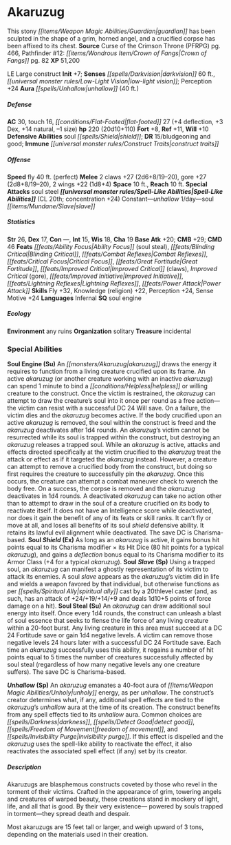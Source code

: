 ﻿---
cssclass: [monsters]
title1: Akaruzug
desc_short: This stony guardian has been sculpted in the shape of a grim, horned angel,
  and a crucified corpse has been affixed to its chest.
title2: Akaruzug
CR: 15
sources:
- name: Curse of the Crimson Throne (PFRPG)
  page: 466
  link: http://paizo.com/products/btpy9nme?Pathfinder-Adventure-Path-Curse-of-the-Crimson-Throne
- name: 'Pathfinder #12: Crown of Fangs'
  page: 82
  link: http://paizo.com/pathfinder/adventurePath/curseOfTheCrimsonThrone/v5748btpy84el
XP: 51200
alignment: LE
size: Large
type: construct
initiative:
  bonus: 7
senses:
  darkvision: 60
  low-light vision: true
auras:
- name: unhallow
  radius: 40
AC:
  AC: 30
  touch: 16
  flat_footed: 27
  components:
    deflection: 4
    dex: 3
    natural: 14
    size: -1
HP:
  HP: 220
  long: 20d10+110
saves:
  fort: 8
  ref: 11
  will: 10
defensive_abilities:
- soul shield
DR:
- amount: 15
  weakness: bludgeoning and good
immunities:
- construct traits
speeds:
  fly: 40
  fly_maneuverability: perfect
attacks:
  melee:
  - - text: 2 claws +27 (2d6+8/19-20)
      entries:
      - - damage: 2d6+8
          crit_range: 19-20
      count: 2
      attack: claws
      bonus:
      - 27
    - text: gore +27 (2d8+8/19-20)
      entries:
      - - damage: 2d8+8
          crit_range: 19-20
      attack: gore
      bonus:
      - 27
    - text: 2 wings +22 (1d8+4)
      entries:
      - - damage: 1d8+4
      count: 2
      attack: wings
      bonus:
      - 22
  special:
  - soul steel
space: 10
reach: 10
spell_like_abilities:
  entries:
  - name: unhallow
    source: default
    freq: Constant
  - name: soul slave
    source: default
    freq: 1/day
  sources:
  - name: default
    CL: 20
    concentration: 24
ability_scores:
  STR: 26
  DEX: 17
  CON:
  INT: 15
  WIS: 18
  CHA: 19
BAB: 20
CMB: 29
CMD: 46
feats:
- name: Ability Focus (soul steal)
- name: Blinding Critical
- name: Combat Reflexes
- name: Critical Focus
- name: Great Fortitude
- name: Improved Critical (claws)
- name: Improved Critical (gore)
- name: Improved Initiative
- name: Lightning Reflexes
- name: Power Attack
skills:
  Fly: 32
  Knowledge (religion): 22
  Perception: 24
  Sense Motive: 24
languages:
- Infernal
special_qualities:
- soul engine
ecology:
  environment: any ruins
  organization: solitary
  treasure_type: incidental
special_abilities:
  Soul Engine (Su): An akaruzug draws the energy it requires to function from a living
    creature crucified upon its frame. An active akaruzug (or another creature working
    with an inactive akaruzug) can spend 1 minute to bind a helpless or willing creature
    to the construct. Once the victim is restrained, the akaruzug can attempt to draw
    the creature's soul into it once per round as a free action- the victim can resist
    with a successful DC 24 Will save. On a failure, the victim dies and the akaruzug
    becomes active. If the body crucified upon an active akaruzug is removed, the
    soul within the construct is freed and the akaruzug deactivates after 1d4 rounds.
    An akaruzug's victim cannot be resurrected while its soul is trapped within the
    construct, but destroying an akaruzug releases a trapped soul. While an akaruzug
    is active, attacks and effects directed specifically at the victim crucified to
    the akaruzug treat the attack or effect as if it targeted the akaruzug instead.
    However, a creature can attempt to remove a crucified body from the construct,
    but doing so first requires the creature to successfully pin the akaruzug. Once
    this occurs, the creature can attempt a combat maneuver check to wrench the body
    free. On a success, the corpse is removed and the akaruzug deactivates in 1d4
    rounds. A deactivated akaruzug can take no action other than to attempt to draw
    in the soul of a creature crucified on its body to reactivate itself. It does
    not have an Intelligence score while deactivated, nor does it gain the benefit
    of any of its feats or skill ranks. It can't fly or move at all, and loses all
    benefits of its soul shield defensive ability. It retains its lawful evil alignment
    while deactivated. The save DC is Charisma-based.
  Soul Shield (Ex): As long as an akaruzug is active, it gains bonus hit points equal
    to its Charisma modifier × its Hit Dice (80 hit points for a typical akaruzug),
    and gains a deflection bonus equal to its Charisma modifier to its Armor Class
    (+4 for a typical akaruzug).
  Soul Slave (Sp): Using a trapped soul, an akaruzug can manifest a ghostly representation
    of its victim to attack its enemies. A soul slave appears as the akaruzug's victim
    did in life and wields a weapon favored by that individual, but otherwise functions
    as per spiritual ally cast by a 20thlevel caster (and, as such, has an attack
    of +24/+19/+14/+9 and deals 1d10+5 points of force damage on a hit).
  Soul Steal (Su): An akaruzug can draw additional soul energy into itself. Once every
    1d4 rounds, the construct can unleash a blast of soul essence that seeks to flense
    the life force of any living creature within a 20-foot burst. Any living creature
    in this area must succeed at a DC 24 Fortitude save or gain 1d4 negative levels.
    A victim can remove those negative levels 24 hours later with a successful DC
    24 Fortitude save. Each time an akaruzug successfully uses this ability, it regains
    a number of hit points equal to 5 times the number of creatures successfully affected
    by soul steal (regardless of how many negative levels any one creature suffers).
    The save DC is Charisma-based.
  Unhallow (Sp): An akaruzug emanates a 40-foot aura of unholy energy, as per unhallow.
    The construct's creator determines what, if any, additional spell effects are
    tied to the akaruzug's unhallow aura at the time of its creation. The construct
    benefits from any spell effects tied to its unhallow aura. Common choices are
    darkness, detect good, freedom of movement, and invisibility purge. If this effect
    is dispelled and the akaruzug uses the spell-like ability to reactivate the effect,
    it also reactivates the associated spell effect (if any) set by its creator.
desc_long: |-
  Akaruzugs are blasphemous constructs coveted by those who revel in the torment of their victims. Crafted in the appearance of grim, towering angels and creatures of warped beauty, these creations stand in mockery of light, life, and all that is good. By their very existence- powered by souls trapped in torment-they spread death and despair.

   Most akaruzugs are 15 feet tall or larger, and weigh upward of 3 tons, depending on the materials used in their creation.

---

# Akaruzug
This stony _[[items/Weapon Magic Abilities/Guardian|guardian]]_ has been sculpted in the shape of a grim, horned angel, and a crucified corpse has been affixed to its chest.
**Source** Curse of the Crimson Throne (PFRPG) pg. 466, Pathfinder #12: _[[items/Wondrous Item/Crown of Fangs|Crown of Fangs]]_ pg. 82
**XP** 51,200

LE Large construct
**Init** +7; **Senses** _[[spells/Darkvision|darkvision]]_ 60 ft., _[[universal monster rules/Low-Light Vision|low-light vision]]_; Perception +24
**Aura** _[[spells/Unhallow|unhallow]]_ (40 ft.)

##### Defense

**AC** 30, touch 16, _[[conditions/Flat-Footed|flat-footed]]_ 27 (+4 deflection, +3 Dex, +14 natural, –1 size)
**hp** 220 (20d10+110)
**Fort** +8, **Ref** +11, **Will** +10
**Defensive Abilities** soul _[[spells/Shield|shield]]_; **DR** 15/bludgeoning and good; **Immune** _[[universal monster rules/Construct Traits|construct traits]]_

##### Offense
**Speed** fly 40 ft. (perfect)
**Melee** 2 claws +27 (2d6+8/19–20), gore +27 (2d8+8/19–20), 2 wings +22 (1d8+4)
**Space** 10 ft., **Reach** 10 ft.
**Special Attacks** soul steel
**_[[universal monster rules/Spell-Like Abilities|Spell-Like Abilities]]_** (CL 20th; concentration +24)
Constant—_unhallow_ 
1/day—soul _[[items/Mundane/Slave|slave]]_

##### Statistics
**Str** 26, **Dex** 17, **Con** —, **Int** 15, **Wis** 18, **Cha** 19
**Base Atk** +20; **CMB** +29; **CMD** 46
**Feats** _[[feats/Ability Focus|Ability Focus]]_ (soul steal), _[[feats/Blinding Critical|Blinding Critical]]_, _[[feats/Combat Reflexes|Combat Reflexes]]_, _[[feats/Critical Focus|Critical Focus]]_, _[[feats/Great Fortitude|Great Fortitude]]_, _[[feats/Improved Critical|Improved Critical]]_ (claws), _Improved Critical_ (gore), _[[feats/Improved Initiative|Improved Initiative]]_, _[[feats/Lightning Reflexes|Lightning Reflexes]]_, _[[feats/Power Attack|Power Attack]]_
**Skills** Fly +32, Knowledge (religion) +22, Perception +24, Sense Motive +24
**Languages** Infernal
**SQ** soul engine

##### Ecology

**Environment** any ruins
**Organization** solitary
**Treasure** incidental

### Special Abilities
**Soul Engine (Su)** An _[[monsters/Akaruzug|akaruzug]]_ draws the energy it requires to function from a living creature crucified upon its frame. An active _akaruzug_ (or another creature working with an inactive _akaruzug_) can spend 1 minute to bind a _[[conditions/Helpless|helpless]]_ or willing creature to the construct. Once the victim is restrained, the _akaruzug_ can attempt to draw the creature’s soul into it once per round as a free action— the victim can resist with a successful DC 24 Will save. On a failure, the victim dies and the _akaruzug_ becomes active. If the body crucified upon an active _akaruzug_ is removed, the soul within the construct is freed and the _akaruzug_ deactivates after 1d4 rounds. An _akaruzug_’s victim cannot be resurrected while its soul is trapped within the construct, but destroying an _akaruzug_ releases a trapped soul. While an _akaruzug_ is active, attacks and effects directed specifically at the victim crucified to the _akaruzug_ treat the attack or effect as if it targeted the _akaruzug_ instead. However, a creature can attempt to remove a crucified body from the construct, but doing so first requires the creature to successfully pin the _akaruzug_. Once this occurs, the creature can attempt a combat maneuver check to wrench the body free. On a success, the corpse is removed and the _akaruzug_ deactivates in 1d4 rounds. A deactivated _akaruzug_ can take no action other than to attempt to draw in the soul of a creature crucified on its body to reactivate itself. It does not have an Intelligence score while deactivated, nor does it gain the benefit of any of its feats or skill ranks. It can’t fly or move at all, and loses all benefits of its soul _shield_ defensive ability. It retains its lawful evil alignment while deactivated. The save DC is Charisma-based.
**Soul _Shield_ (Ex)** As long as an _akaruzug_ is active, it gains bonus hit points equal to its Charisma modifier × its Hit Dice (80 hit points for a typical _akaruzug_), and gains a _deflection_ bonus equal to its Charisma modifier to its Armor Class (+4 for a typical _akaruzug_).
**Soul _Slave_ (Sp)** Using a trapped soul, an _akaruzug_ can manifest a ghostly representation of its victim to attack its enemies. A soul _slave_ appears as the _akaruzug_’s victim did in life and wields a weapon favored by that individual, but otherwise functions as per _[[spells/Spiritual Ally|spiritual ally]]_ cast by a 20thlevel caster (and, as such, has an attack of +24/+19/+14/+9 and deals 1d10+5 points of force damage on a hit).
**Soul Steal (Su)** An _akaruzug_ can draw additional soul energy into itself. Once every 1d4 rounds, the construct can unleash a blast of soul essence that seeks to flense the life force of any living creature within a 20-foot burst. Any living creature in this area must succeed at a DC 24 Fortitude save or gain 1d4 negative levels. A victim can remove those negative levels 24 hours later with a successful DC 24 Fortitude save. Each time an _akaruzug_ successfully uses this ability, it regains a number of hit points equal to 5 times the number of creatures successfully affected by soul steal (regardless of how many negative levels any one creature suffers). The save DC is Charisma-based.

**_Unhallow_ (Sp)** An _akaruzug_ emanates a 40-foot aura of _[[items/Weapon Magic Abilities/Unholy|unholy]]_ energy, as per _unhallow_. The construct’s creator determines what, if any, additional spell effects are tied to the _akaruzug_’s _unhallow_ aura at the time of its creation. The construct benefits from any spell effects tied to its _unhallow_ aura. Common choices are _[[spells/Darkness|darkness]]_, _[[spells/Detect Good|detect good]]_, _[[spells/Freedom of Movement|freedom of movement]]_, and _[[spells/Invisibility Purge|invisibility purge]]_. If this effect is dispelled and the _akaruzug_ uses the spell-like ability to reactivate the effect, it also reactivates the associated spell effect (if any) set by its creator.

##### Description

Akaruzugs are blasphemous constructs coveted by those who revel in the torment of their victims. Crafted in the appearance of grim, towering angels and creatures of warped beauty, these creations stand in mockery of light, life, and all that is good. By their very existence— powered by souls trapped in torment—they spread death and despair.

Most akaruzugs are 15 feet tall or larger, and weigh upward of 3 tons, depending on the materials used in their creation.